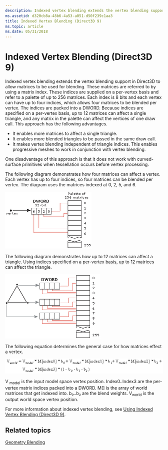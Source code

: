 ```yaml
---
description: Indexed vertex blending extends the vertex blending support in Direct3D to allow matrices to be used for blending.
ms.assetid: d320cb8a-48b6-4a53-a051-d50f239c1aa3
title: Indexed Vertex Blending (Direct3D 9)
ms.topic: article
ms.date: 05/31/2018
---
```


# Indexed Vertex Blending (Direct3D 9)

Indexed vertex blending extends the vertex blending support in Direct3D to allow matrices to be used for blending. These matrices are referred to by using a matrix index. These indices are supplied on a per-vertex basis and refer to a palette of up to 256 matrices. Each index is 8 bits and each vertex can have up to four indices, which allows four matrices to be blended per vertex. The indices are packed into a DWORD. Because indices are specified on a per-vertex basis, up to 12 matrices can affect a single triangle, and any matrix in the palette can affect the vertices of one draw call. This approach has the following advantages.

-   It enables more matrices to affect a single triangle.
-   It enables more blended triangles to be passed in the same draw call.
-   It makes vertex blending independent of triangle indices. This enables progressive meshes to work in conjunction with vertex blending.

One disadvantage of this approach is that it does not work with curved-surface primitives when tessellation occurs before vertex processing.

The following diagram demonstrates how four matrices can affect a vertex. Each vertex has up to four indices, so four matrices can be blended per vertex. The diagram uses the matrices indexed at 0, 2, 5, and 6.

![diagram of indexed vertex blending by using 4 of 256 available matrices](images/dword1.png)

The following diagram demonstrates how up to 12 matrices can affect a triangle. Using indices specified on a per-vertex basis, up to 12 matrices can affect the triangle.

![diagram of indexed vertex blending for a triangle by using 12 of 256 available matrices](images/dword2.png)

The following equation determines the general case for how matrices effect a vertex.

![equation of indexed vertex blending](images/indexedvblend.png)

V <sub>model</sub> is the input model space vertex position. Index0..Index3 are the per-vertex matrix indices packed into a DWORD. M\[\] is the array of world matrices that get indexed into. b₀..b₂ are the blend weights. V<sub>world</sub> is the output world space vertex position.

For more information about indexed vertex blending, see [Using Indexed Vertex Blending (Direct3D 9)](using-indexed-vertex-blending.md).

## Related topics

<dl> <dt>

[Geometry Blending](geometry-blending.md)
</dt> </dl>

 

 




